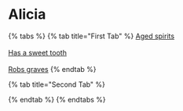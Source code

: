 # Alicia

{% tabs %}
{% tab title="First Tab" %}
[Aged spirits](https://armless-detective-wiki.gitbook.io/wiki/clues/hallowen-clues-2025/agered-spirits)\
\
[Has a sweet tooth](https://armless-detective-wiki-1.gitbook.io/armless-detective-wiki/clues/hallowen-clues-2025/has-a-sweet-tooth)\
\
[Robs graves](https://armless-detective-wiki-1.gitbook.io/armless-detective-wiki/clues/hallowen-clues-2025/robs-graves)
{% endtab %}

{% tab title="Second Tab" %}

{% endtab %}
{% endtabs %}
